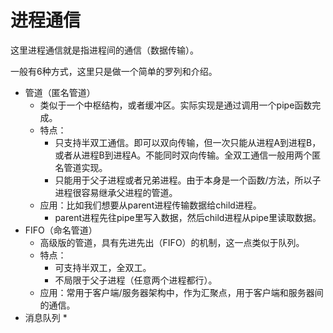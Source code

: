 # 进程通信

这里进程通信就是指进程间的通信（数据传输）。

一般有6种方式，这里只是做一个简单的罗列和介绍。

* 管道（匿名管道）
  * 类似于一个中枢结构，或者缓冲区。实际实现是通过调用一个pipe函数完成。
  * 特点：
    * 只支持半双工通信。即可以双向传输，但一次只能从进程A到进程B，或者从进程B到进程A。不能同时双向传输。全双工通信一般用两个匿名管道实现。
    * 只能用于父子进程或者兄弟进程。由于本身是一个函数/方法，所以子进程很容易继承父进程的管道。
  * 应用：比如我们想要从parent进程传输数据给child进程。
    * parent进程先往pipe里写入数据，然后child进程从pipe里读取数据。
* FIFO（命名管道）
  * 高级版的管道，具有先进先出（FIFO）的机制，这一点类似于队列。
  * 特点：
    * 可支持半双工，全双工。
    * 不局限于父子进程（任意两个进程都行）。
  * 应用：常用于客户端/服务器架构中，作为汇聚点，用于客户端和服务器间的通信。
* 消息队列
  * 

